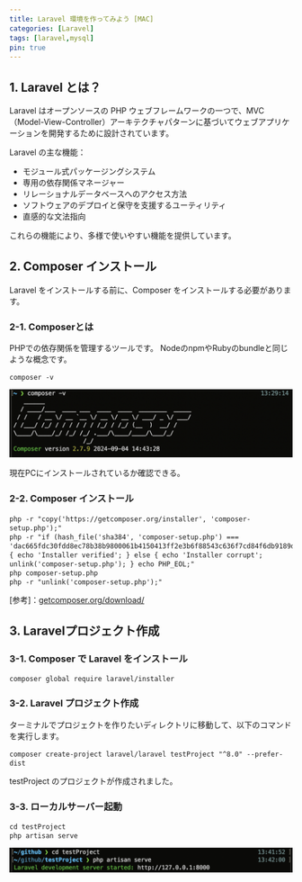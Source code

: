 ```yaml
---
title: Laravel 環境を作ってみよう [MAC]
categories: [Laravel]
tags: [laravel,mysql]
pin: true
---
```


## 1. Laravel とは？

Laravel はオープンソースの PHP ウェブフレームワークの一つで、MVC（Model-View-Controller）アーキテクチャパターンに基づいてウェブアプリケーションを開発するために設計されています。

Laravel の主な機能：
- モジュール式パッケージングシステム
- 専用の依存関係マネージャー
- リレーショナルデータベースへのアクセス方法
- ソフトウェアのデプロイと保守を支援するユーティリティ
- 直感的な文法指向

これらの機能により、多様で使いやすい機能を提供しています。

## 2. Composer インストール

Laravel をインストールする前に、Composer をインストールする必要があります。

### 2-1. Composerとは

PHPでの依存関係を管理するツールです。
NodeのnpmやRubyのbundleと同じような概念です。

```
composer -v
```

![composer-install](../assets/img/Larabel/composer-install.png?raw=true)

現在PCにインストールされているか確認できる。


### 2-2. Composer インストール

```
php -r "copy('https://getcomposer.org/installer', 'composer-setup.php');"
php -r "if (hash_file('sha384', 'composer-setup.php') === 'dac665fdc30fdd8ec78b38b9800061b4150413ff2e3b6f88543c636f7cd84f6db9189d43a81e5503cda447da73c7e5b6') { echo 'Installer verified'; } else { echo 'Installer corrupt'; unlink('composer-setup.php'); } echo PHP_EOL;"
php composer-setup.php
php -r "unlink('composer-setup.php');"
```

[参考]：[getcomposer.org/download/](https://getcomposer.org/download/)

## 3. Laravelプロジェクト作成

### 3-1. Composer で Laravel をインストール

```
composer global require laravel/installer
```

### 3-2. Laravel プロジェクト作成

ターミナルでプロジェクトを作りたいディレクトリに移動して、以下のコマンドを実行します。

```
composer create-project laravel/laravel testProject "^8.0" --prefer-dist
```
testProject のプロジェクトが作成されました。

### 3-3. ローカルサーバー起動

```
cd testProject
php artisan serve
```

![laravel-server](../assets/img/Larabel/larabel.png?raw=true)


